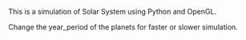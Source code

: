 This is a simulation of Solar System using Python and OpenGL.

Change the year_period of the planets for faster or slower simulation. 
